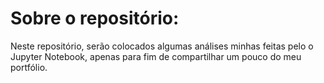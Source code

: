 # Sobre o repositório:

Neste repositório, serão colocados algumas análises minhas feitas pelo o Jupyter Notebook, apenas para fim de compartilhar um pouco do meu portfólio.
